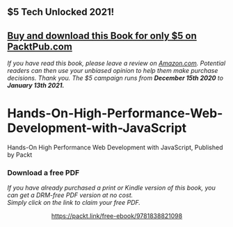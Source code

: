 ## $5 Tech Unlocked 2021!
[Buy and download this Book for only $5 on PacktPub.com](https://www.packtpub.com/product/hands-on-javascript-high-performance/9781838821098)
-----
*If you have read this book, please leave a review on [Amazon.com](https://www.amazon.com/gp/product/1838821090).     Potential readers can then use your unbiased opinion to help them make purchase decisions. Thank you. The $5 campaign         runs from __December 15th 2020__ to __January 13th 2021.__*

# Hands-On-High-Performance-Web-Development-with-JavaScript
Hands-On High Performance Web Development with JavaScript, Published by Packt 
### Download a free PDF

 <i>If you have already purchased a print or Kindle version of this book, you can get a DRM-free PDF version at no cost.<br>Simply click on the link to claim your free PDF.</i>
<p align="center"> <a href="https://packt.link/free-ebook/9781838821098">https://packt.link/free-ebook/9781838821098 </a> </p>